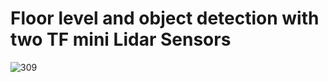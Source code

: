 # Floor level and object detection with two TF mini Lidar Sensors

![309](https://github.com/Humphreydotbit-IoT/Forklift-LidarSensor-FloorlevelAndObjectDection/assets/164144789/e0826926-b030-4dc8-b8e6-a392678e5e93)
